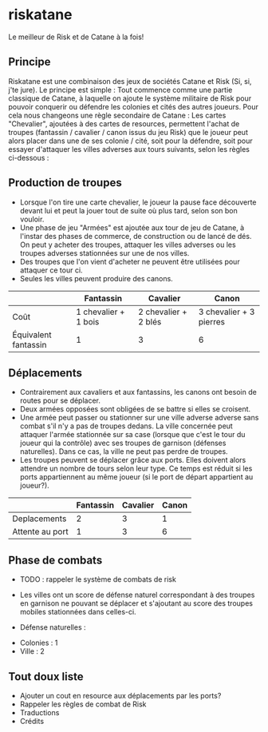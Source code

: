 # riskatane
Le meilleur de Risk et de Catane à la fois!

Principe
--------------
Riskatane est une combinaison des jeux de sociétés Catane et Risk (Si, si, j'te jure). Le principe est simple : Tout commence comme une partie classique de Catane, à laquelle on ajoute le système militaire de Risk pour pouvoir conquerir ou défendre les colonies et cités des autres joueurs. Pour cela nous changeons une règle secondaire de Catane : Les cartes "Chevalier", ajoutées à des cartes de resources, permettent l'achat de troupes (fantassin / cavalier / canon issus du jeu Risk) que le joueur peut alors placer dans une de ses colonie / cité, soit pour la défendre, soit pour essayer d'attaquer les villes adverses aux tours suivants, selon les règles ci-dessous :

Production de troupes
--------------
+ Lorsque l'on tire une carte chevalier, le joueur la pause face découverte devant lui et peut la jouer tout de suite où plus tard, selon son bon vouloir.
+ Une phase de jeu "Armées" est ajoutée aux tour de jeu de Catane, à l'instar des phases de commerce, de construction ou de lancé de dés. On peut y acheter des troupes, attaquer les villes adverses ou les troupes adverses stationnées sur une de nos villes.
+ Des troupes que l'on vient d'acheter ne peuvent être utilisées pour attaquer ce tour ci. 
+ Seules les villes peuvent produire des canons.

|                      | Fantassin            | Cavalier             | Canon                   |
| -------------------- | -------------------- | -------------------- | ----------------------- |
| Coût                 | 1 chevalier + 1 bois | 2 chevalier + 2 blés | 3 chevalier + 3 pierres |
| Équivalent fantassin | 1                    | 3                    | 6                       |

Déplacements
--------------
+ Contrairement aux cavaliers et aux fantassins, les canons ont besoin de routes pour se déplacer.
+ Deux armées opposées sont obligées de se battre si elles se croisent.
+ Une armée peut passer ou stationner sur une ville adverse adverse sans combat s'il n'y a pas de troupes dedans. La ville concernée peut attaquer l'armée stationnée sur sa case (lorsque que c'est le tour du joueur qui la contrôle) avec ses troupes de garnison (défenses naturelles). Dans ce cas, la ville ne peut pas perdre de troupes.
+ Les troupes peuvent se déplacer grâce aux ports. Elles doivent alors attendre un nombre de tours selon leur type. Ce temps est réduit si les ports appartiennent au même joueur (si le port de départ appartient au joueur?).

|                 | Fantassin | Cavalier | Canon |
| --------------- | --------- | -------- | ----- |
| Deplacements    | 2         | 3        | 1     |
| Attente au port | 1         | 3        | 6     |


Phase de combats
--------------
+ TODO : rappeler le système de combats de risk
+ Les villes ont un score de défense naturel correspondant à des troupes en garnison ne pouvant se déplacer et s'ajoutant au score des troupes mobiles stationnées dans celles-ci.


+ Défense naturelles :
 - Colonies : 1
 - Ville    : 2

Tout doux liste 
-----------------
+ Ajouter un cout en resource aux déplacements par les ports?
+ Rappeler les règles de combat de Risk
+ Traductions
+ Crédits


